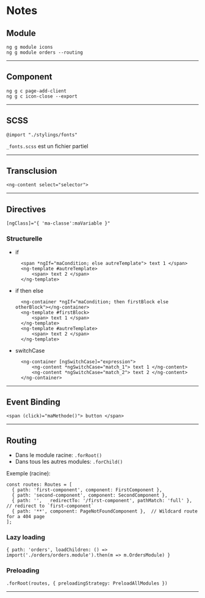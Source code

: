 # Notes


## Module

`ng g module icons`  
`ng g module orders --routing`

---
## Component

`ng g c page-add-client`  
`ng g c icon-close --export`

---
## SCSS

    @import "./stylings/fonts"  
`_fonts.scss` est un fichier partiel

---
## Transclusion

    <ng-content select="selector">

---
## Directives

    [ngClass]="{ 'ma-classe':maVariable }"


### Structurelle

* if

        <span *ngIf="maCondition; else autreTemplate"> text 1 </span>
        <ng-template #autreTemplate>
            <span> text 2 </span>
        </ng-template>

* if then else

        <ng-container *ngIf="maCondition; then firstBlock else otherBlock"></ng-container>
        <ng-template #firstBlock>
            <span> text 1 </span>
        </ng-template>
        <ng-template #autreTemplate>
            <span> text 2 </span>
        </ng-template>

* switchCase

        <ng-container [ngSwitchCase]="expression">
            <ng-content *ngSwitchCase="match_1"> text 1 </ng-content>
            <ng-content *ngSwitchCase="match_2"> text 2 </ng-content>
        </ng-container>

---
## Event Binding

    <span (click)="maMethode()"> button </span>

---
## Routing

* Dans le module racine: `.forRoot()`  
* Dans tous les autres modules: `.forChild()`
  
Exemple (racine):  

    const routes: Routes = [
      { path: 'first-component', component: FirstComponent },
      { path: 'second-component', component: SecondComponent },
      { path: '',   redirectTo: '/first-component', pathMatch: 'full' }, // redirect to `first-component`
      { path: '**', component: PageNotFoundComponent },  // Wildcard route for a 404 page
    ];

### Lazy loading

    { path: 'orders', loadChildren: () => import('./orders/orders.module').then(m => m.OrdersModule) }

### Preloading

    .forRoot(routes, { preloadingStrategy: PreloadAllModules })

---
